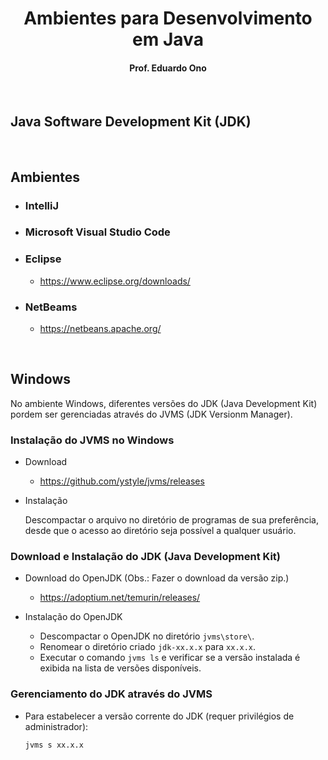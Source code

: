 
<h1 align="center">Ambientes para Desenvolvimento em Java</h1>

<h4 align="center">Prof. Eduardo Ono</h4>

&nbsp;

## Java Software Development Kit (JDK)

&nbsp;

## Ambientes

* ### IntelliJ

* ### Microsoft Visual Studio Code

* ### Eclipse

    * https://www.eclipse.org/downloads/

* ### NetBeams

    * https://netbeans.apache.org/

&nbsp;

## Windows

No ambiente Windows, diferentes versões do JDK (Java Development Kit) pordem ser gerenciadas através do JVMS (JDK Versionm Manager).

### Instalação do JVMS no Windows

* Download

    * https://github.com/ystyle/jvms/releases

* Instalação

    Descompactar o arquivo no diretório de programas de sua preferência, desde que o acesso ao diretório seja possível a qualquer usuário.

### Download e Instalação do JDK (Java Development Kit)

* Download do OpenJDK (Obs.: Fazer o download da versão zip.)

    * https://adoptium.net/temurin/releases/

* Instalação do OpenJDK

    * Descompactar o OpenJDK no diretório `jvms\store\`.
    * Renomear o diretório criado `jdk-xx.x.x` para `xx.x.x`.
    * Executar o comando `jvms ls` e verificar se a versão instalada é exibida na lista de versões disponíveis.

### Gerenciamento do JDK através do JVMS

* Para estabelecer a versão corrente do JDK (requer privilégios de administrador):

    `jvms s xx.x.x`

&nbsp;
